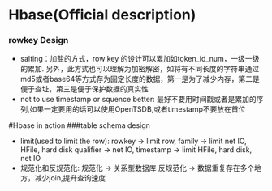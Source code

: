 # Hbase(Official description)
### rowkey Design
* salting：加盐的方式，row key 的设计可以累加如token_id_num，一级一级的累加.
	   另外，此方式也可以理解为加密解密，如将有不同长度的字符串通过md5或者base64等方式存为固定长度的数据，第一是为了减少内存，第二是便于查址，第三是便于保护数据的真实性
* not to use timestamp or squence better: 最好不要用时间戳或者是累加的序列,如果一定要用的话可以使用OpenTSDB,或者timestamp不要放在首位 


#Hbase in action
###table schema design
* limit(used to limit the row):
	 rowkey -> limit row, family -> limit net IO, HFile, hard disk
	qualifier ->  net IO, timestamp -> limit HFile, hard disk, net IO
* 规范化和反规范化: 规范化 -> 关系型数据库
		    反规范化 -> 数据重复存在多个地方，减少join,提升查询速度
